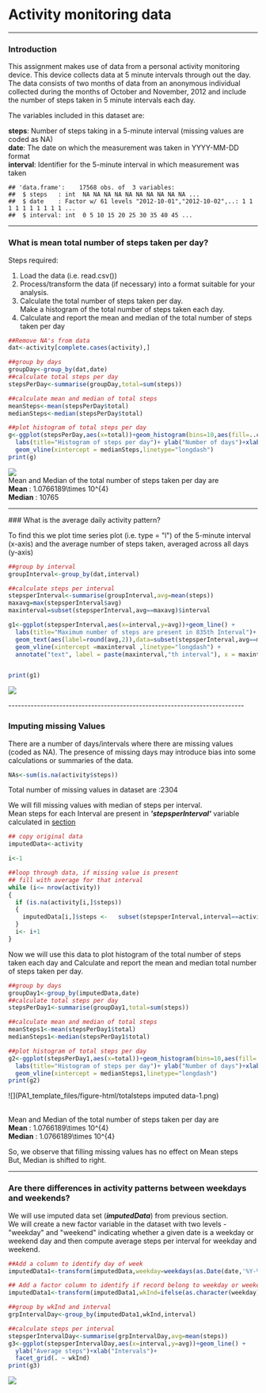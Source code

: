 # Activity monitoring data

-------------------------------------------------------------------------- 

### Introduction

This assignment makes use of data from a personal activity monitoring device. This device collects data at 5 minute intervals through out the day. The data consists of two months of data from an anonymous individual collected during the months of October and November, 2012 and include the number of steps taken in 5 minute intervals each day.

The variables included in this dataset are:

**steps**: Number of steps taking in a 5-minute interval (missing values are coded as NA)  
**date**: The date on which the measurement was taken in YYYY-MM-DD format  
**interval**: Identifier for the 5-minute interval in which measurement was taken  



```
## 'data.frame':	17568 obs. of  3 variables:
##  $ steps   : int  NA NA NA NA NA NA NA NA NA NA ...
##  $ date    : Factor w/ 61 levels "2012-10-01","2012-10-02",..: 1 1 1 1 1 1 1 1 1 1 ...
##  $ interval: int  0 5 10 15 20 25 30 35 40 45 ...
```

-------------------------------------------------------------------------- 

### What is mean total number of steps taken per day?
  
Steps required:  
  
1. Load the data (i.e. read.csv())  
2. Process/transform the data (if necessary) into a format suitable for your analysis.  
3. Calculate the total number of steps taken per day.  
   Make a histogram of the total number of steps taken each day.  
4. Calculate and report the mean and median of the total number of steps taken per day  

```r
##Remove NA's from data
dat<-activity[complete.cases(activity),]

##group by days
groupDay<-group_by(dat,date)
##calculate total steps per day
stepsPerDay<-summarise(groupDay,total=sum(steps))

##calculate mean and median of total steps
meanSteps<-mean(stepsPerDay$total)
medianSteps<-median(stepsPerDay$total)

##plot histogram of total steps per day
g<-ggplot(stepsPerDay,aes(x=total))+geom_histogram(bins=10,aes(fill=..count..),origin=0)+
  labs(title="Histogram of steps per day")+ ylab("Number of days")+xlab("Total Steps")+
  geom_vline(xintercept = medianSteps,linetype="longdash")
print(g)
```

![](PA1_template_files/figure-html/totalsteps-1.png)<!-- -->
 <br>Mean and Median of the total number of steps taken per day are <br>
 **Mean** : 1.0766189\times 10^{4} <br>
 **Median** : 10765  

-------------------------------------------------------------------------- 

<div  id="s1">
### What is the average daily activity pattern?
  
To find this we plot time series plot (i.e. type = "l") of the 5-minute interval (x-axis) and the average number of steps taken, averaged across all days (y-axis)  

```r
##group by interval
groupInterval<-group_by(dat,interval)

##calculate steps per interval
stepsperInterval<-summarise(groupInterval,avg=mean(steps))
maxavg=max(stepsperInterval$avg)
maxinterval=subset(stepsperInterval,avg==maxavg)$interval

g1<-ggplot(stepsperInterval,aes(x=interval,y=avg))+geom_line() +
  labs(title="Maximum number of steps are present in 835th Interval")+ ylab("Average steps")+xlab("Intervals")+
  geom_text(aes(label=round(avg,2)),data=subset(stepsperInterval,avg==maxavg),colour = "blue", fontface = "bold",size=3) +
  geom_vline(xintercept =maxinterval ,linetype="longdash") +
  annotate("text", label = paste(maxinterval,"th interval"), x = maxinterval+10, y = 1, size = 3, colour = "red",fontface = "bold")


print(g1)
```

![](PA1_template_files/figure-html/averagesteps-1.png)<!-- -->
</div>
-------------------------------------------------------------------------- 

### Imputing missing Values  

There are a number of days/intervals where there are missing values (coded as NA). The presence of missing days may introduce bias into some calculations or summaries of the data.  



```r
NAs<-sum(is.na(activity$steps))
```
Total number of missing values in dataset are  :2304  

We will fill missing values with median of steps per interval.  
Mean steps for each Interval are present in ***'stepsperInterval'*** variable calculated in [section](#s1)  
  

```r
## copy original data
imputedData<-activity

i<-1

##loop through data, if missing value is present
## fill with average for that interval
while (i<= nrow(activity))
{
  if (is.na(activity[i,]$steps))
  {
    imputedData[i,]$steps <-   subset(stepsperInterval,interval==activity[i,]$interval)$avg
  }
  i<- i+1
}
```

Now we will use this data to plot histogram of the total number of steps taken each day and Calculate and report the mean and median total number of steps taken per day.  

```r
##group by days
groupDay1<-group_by(imputedData,date)
##calculate total steps per day
stepsPerDay1<-summarise(groupDay1,total=sum(steps))

##calculate mean and median of total steps
meanSteps1<-mean(stepsPerDay1$total)
medianSteps1<-median(stepsPerDay1$total)

##plot histogram of total steps per day
g2<-ggplot(stepsPerDay1,aes(x=total))+geom_histogram(bins=10,aes(fill=..count..),origin=0)+
  labs(title="Histogram of steps per day")+ ylab("Number of days")+xlab("Total Steps")+
  geom_vline(xintercept = medianSteps1,linetype="longdash")
print(g2)
```

![](PA1_template_files/figure-html/totalsteps imputed data-1.png)<!-- -->

 <br>Mean and Median of the total number of steps taken per day are <br>
 **Mean** : 1.0766189\times 10^{4} <br>
 **Median** : 1.0766189\times 10^{4}    
   
So, we observe that filling missing values has no effect on Mean steps  
But, Median is shifted to right.  

-------------------------------------------------------------------------- 

### Are there differences in activity patterns between weekdays and weekends?
  
We will use imputed data set (***imputedData***) from previous section.  
We will create a new factor variable in the dataset with two levels - "weekday" and "weekend" indicating whether a given date is a weekday or weekend day and then compute average steps per interval for weekday and weekend.  


```r
##Add a column to identify day of week
imputedData1<-transform(imputedData,weekday=weekdays(as.Date(date,'%Y-%m-%d'),TRUE) )

## Add a factor column to identify if record belong to weekday or weekend
imputedData1<-transform(imputedData1,wkInd=ifelse(as.character(weekday)=='Sun'|as.character(weekday)=='Sat','Weekend','Weekday'))

##group by wkInd and interval
grpIntervalDay<-group_by(imputedData1,wkInd,interval)

##calculate steps per interval
stepsperIntervalDay<-summarise(grpIntervalDay,avg=mean(steps))
g3<-ggplot(stepsperIntervalDay,aes(x=interval,y=avg))+geom_line() + 
  ylab("Average steps")+xlab("Intervals")+
  facet_grid(. ~ wkInd)
print(g3)
```

![](PA1_template_files/figure-html/unnamed-chunk-2-1.png)<!-- -->
